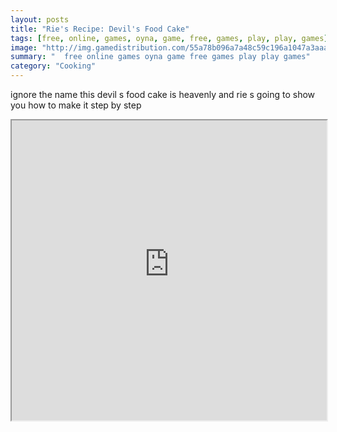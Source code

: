 ```yaml
---
layout: posts
title: "Rie's Recipe: Devil's Food Cake"
tags: [free, online, games, oyna, game, free, games, play, play, games]
image: "http://img.gamedistribution.com/55a78b096a7a48c59c196a1047a3aaaf.jpg"
summary: "  free online games oyna game free games play play games"
category: "Cooking"
---
```


ignore the name this devil s food cake is heavenly and rie s going to show you how to make it step by step

<iframe width="100%" height="480px;" src="http://flash.gamedistribution.com?game=55a78b096a7a48c59c196a1047a3aaaf"></iframe>